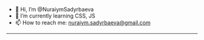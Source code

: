 - 👋 Hi, I’m @NuraiymSadyrbaeva
- 🌱 I’m currently learning  CSS, JS
- 📫 How to reach me:  nuraiym.sadyrbaeva@gmail.com
---

<!---
NuraiymSadyrbaeva/NuraiymSadyrbaeva is a ✨ special ✨ repository because its `README.md` (this file) appears on your GitHub profile.
You can click the Preview link to take a look at your changes.
--->

